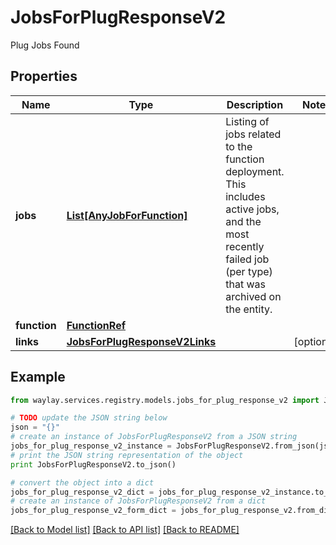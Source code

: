 # JobsForPlugResponseV2

Plug Jobs Found

## Properties

Name | Type | Description | Notes
------------ | ------------- | ------------- | -------------
**jobs** | [**List[AnyJobForFunction]**](AnyJobForFunction.md) | Listing of jobs related to the function deployment. This includes active jobs, and the most recently failed job (per type) that was archived on the entity. | 
**function** | [**FunctionRef**](FunctionRef.md) |  | 
**links** | [**JobsForPlugResponseV2Links**](JobsForPlugResponseV2Links.md) |  | [optional] 

## Example

```python
from waylay.services.registry.models.jobs_for_plug_response_v2 import JobsForPlugResponseV2

# TODO update the JSON string below
json = "{}"
# create an instance of JobsForPlugResponseV2 from a JSON string
jobs_for_plug_response_v2_instance = JobsForPlugResponseV2.from_json(json)
# print the JSON string representation of the object
print JobsForPlugResponseV2.to_json()

# convert the object into a dict
jobs_for_plug_response_v2_dict = jobs_for_plug_response_v2_instance.to_dict()
# create an instance of JobsForPlugResponseV2 from a dict
jobs_for_plug_response_v2_form_dict = jobs_for_plug_response_v2.from_dict(jobs_for_plug_response_v2_dict)
```
[[Back to Model list]](../README.md#documentation-for-models) [[Back to API list]](../README.md#documentation-for-api-endpoints) [[Back to README]](../README.md)



